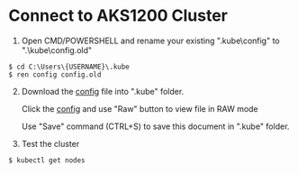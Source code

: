 # Connect to AKS1200 Cluster

1. Open CMD/POWERSHELL and rename your existing ".kube\config" to ".\kube\config.old"

```
$ cd C:\Users\{USERNAME}\.kube
$ ren config config.old
```

2. Download the [config](./config) file into ".kube" folder.

    Click the [config](./config) and use "Raw" button to view file in RAW mode

    Use "Save" command (CTRL+S) to save this document in ".kube" folder.

3.  Test the cluster

```
$ kubectl get nodes
```